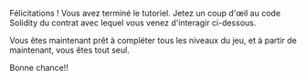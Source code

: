 Félicitations ! Vous avez terminé le tutoriel.
Jetez un coup d'œil au code Solidity du contrat avec lequel vous venez d'interagir ci-dessous.

Vous êtes maintenant prêt à compléter tous les niveaux du jeu, et à partir de maintenant, vous êtes tout seul.

Bonne chance!!
